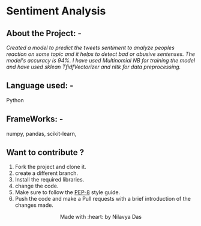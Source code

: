 # Sentiment Analysis
## About the Project: - 
<p><i>
    Created a model to predict the tweets sentiment to analyze peoples reaction on some topic and it helps to detect bad or abusive sentenses. 
  The model's accuracy is 94%. I have used Multinomial NB for training the model and have used sklean TfidfVectorizer and nltk for data preprocessing.
  </i>
</p>

## Language used: - 
Python

## FrameWorks: -
numpy, pandas, scikit-learn, 


## Want to contribute ?
1. Fork the project and clone it.
2. create a different branch.
3. Install the required libraries.
4. change the code.
5. Make sure to follow the [PEP-8](https://www.python.org/dev/peps/pep-0008/) style guide. 
6. Push the code and make a Pull requests with a brief introduction of the changes made. 

 <p align="center">Made with :heart: by Nilavya Das</p>
